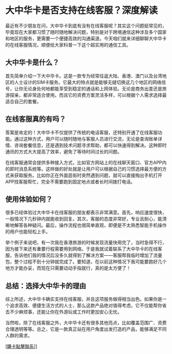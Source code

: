 # 大中华卡是否支持在线客服？深度解读

最近有不少朋友在问，大中华卡到底有没有在线客服呢？其实这个问题挺常见的，毕竟现在大家都习惯了随时随地解决问题，特别是对于跨境通信这种涉及多个国家和地区的服务，更需要一个便捷高效的沟通渠道。今天咱们就来详细聊聊大中华卡的在线客服情况，顺便给大家科普一下这个超实用的通信工具。

## 大中华卡是什么？

首先简单介绍一下大中华卡。这是一款专为经常往返大陆、香港、澳门以及台湾地区的人士设计的SIM卡服务。它最大的特点就是能够无缝切换这几个地区的网络信号，让你无论身处何地都能享受到稳定的通话和上网体验。无论是商务出差还是旅游探亲，都非常适合使用。而且它的资费方案灵活多样，可以根据个人需求选择最适合自己的套餐。

## 在线客服真的有吗？

答案是肯定的！大中华卡不仅提供了传统的电话客服，还特别开通了在线客服功能。通过这种方式，用户可以随时随地与客服人员进行交流，无论是查询账单详情、咨询套餐信息，还是遇到技术问题寻求帮助，都可以快速得到解决。这种即时通讯的方式大大提高了效率，避免了等待时间过长的问题。

在线客服通常会提供多种接入方式，比如官方网站上的在线聊天窗口、官方APP内的即时消息系统等。这样做的好处就是让用户可以根据自己的习惯选择最方便的方式来获取服务。比如你正在外面逛街时突然遇到问题，就可以直接掏出手机打开APP找客服帮忙，完全不需要跑到固定地点或者长时间拨打电话。

## 使用体验如何？

很多已经体验过大中华卡在线客服的朋友都表示非常满意。首先，响应速度很快，一般情况下几秒钟内就能收到回复。其次，客服的态度非常好，专业且耐心，能清晰地解答各种疑问。最后，操作流程也很简单直观，即便是不太熟悉智能手机操作的用户也能轻松上手。

举个例子来说吧，有一次我在香港旅游的时候发现流量快用完了，当时急得不行，因为接下来还有重要行程需要用到网络。于是我就试着联系了大中华卡的在线客服，告诉他们我的情况后没多久就得到了解决方案——客服帮我临时增加了流量包，整个过程不到十分钟就完成了。要知道，在以前这种情况下我可能要跑好几个地方才能办妥，而现在只需要动动手指就行，真的是太方便了！

## 总结：选择大中华卡的理由

综上所述，大中华卡确实支持在线客服，并且这项服务做得相当出色。如果你是一个追求高效、便捷生活方式的人士，那么这款产品绝对值得考虑。它不仅能帮你省去不少麻烦事，还能让你在外游玩或工作时更加安心无忧。

当然啦，除了在线客服之外，大中华卡还有很多其他亮点，比如覆盖范围广、资费合理透明等等。总之，它是一款真正站在用户角度出发打造的产品，能够满足不同人群的需求。

[[購卡點擊聯系](https://t.me/s/esim1088)]]